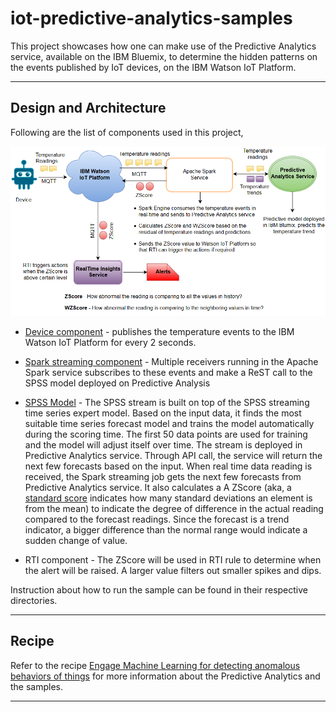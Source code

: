 # iot-predictive-analytics-samples

This project showcases how one can make use of the Predictive Analytics service, available on the IBM Bluemix, to determine the hidden patterns on the events published by IoT devices, on the IBM Watson IoT Platform. 

----

Design and Architecture
--------------------------

Following are the list of components used in this project,

![Alt text](./high-level-diagram.PNG?raw=true "High Level Architecture")

* [Device component](https://github.com/ibm-messaging/iot-predictive-analytics-samples/tree/master/DeviceDataGenerator) - publishes the temperature events to the IBM Watson IoT Platform for every 2 seconds.

* [Spark streaming component](https://github.com/ibm-messaging/iot-predictive-analytics-samples/tree/master/SparkComponent) - Multiple receivers running in the Apache Spark service subscribes to these events and make a ReST call to the SPSS model deployed on Predictive Analysis

* [SPSS Model](https://github.com/ibm-messaging/iot-predictive-analytics-samples/blob/master/SPSSModel/nocycle20rebuid50.str) - The SPSS stream is built on top of the SPSS streaming time series expert model. Based on the input data, it finds the most suitable time series forecast model and trains the model automatically during the scoring time. The first 50 data points are used for training and the model will adjust itself over time. The stream is deployed in Predictive Analytics service. Through API call, the service will return the next few forecasts based on the input. When real time data reading is received, the Spark streaming job gets the next few forecasts from Predictive Analytics service. It also calculates a A ZScore (aka, a [standard score](https://en.wikipedia.org/wiki/Standard_score) indicates how many standard deviations an element is from the mean) to indicate the degree of difference in the actual reading compared to the forecast readings. Since the forecast is a trend indicator, a bigger difference than the normal range would indicate a sudden change of value.

* RTI component - The ZScore will be used in RTI rule to determine when the alert will be raised. A larger value filters out smaller spikes and dips.

Instruction about how to run the sample can be found in their respective directories.

----

Recipe
-------------

Refer to the recipe [Engage Machine Learning for detecting anomalous behaviors of things](https://developer.ibm.com/recipes/tutorials/engage-machine-learning-for-detecting-anomalous-behaviors-of-things/) for more information about the Predictive Analytics and the samples.

----
